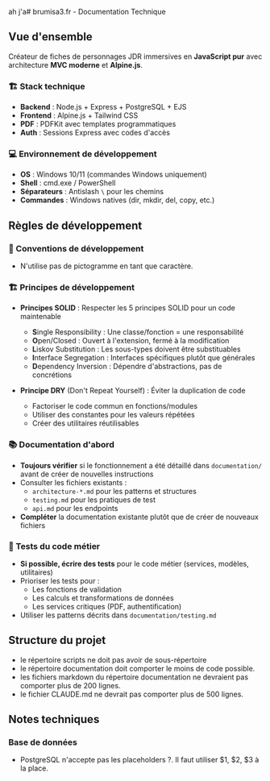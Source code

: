 ah j'a# brumisa3.fr - Documentation Technique

## Vue d'ensemble

Créateur de fiches de personnages JDR immersives en **JavaScript pur** avec architecture **MVC moderne** et **Alpine.js**.

### 🏗️ Stack technique
- **Backend** : Node.js + Express + PostgreSQL + EJS
- **Frontend** : Alpine.js + Tailwind CSS 
- **PDF** : PDFKit avec templates programmatiques
- **Auth** : Sessions Express avec codes d'accès

### 💻 Environnement de développement
- **OS** : Windows 10/11 (commandes Windows uniquement)
- **Shell** : cmd.exe / PowerShell
- **Séparateurs** : Antislash `\` pour les chemins
- **Commandes** : Windows natives (dir, mkdir, del, copy, etc.)

## Règles de développement

### 📝 Conventions de développement
- N'utilise pas de pictogramme en tant que caractère.

### 🏗️ Principes de développement
- **Principes SOLID** : Respecter les 5 principes SOLID pour un code maintenable
  - **S**ingle Responsibility : Une classe/fonction = une responsabilité
  - **O**pen/Closed : Ouvert à l'extension, fermé à la modification
  - **L**iskov Substitution : Les sous-types doivent être substituables
  - **I**nterface Segregation : Interfaces spécifiques plutôt que générales
  - **D**ependency Inversion : Dépendre d'abstractions, pas de concrétions

- **Principe DRY** (Don't Repeat Yourself) : Éviter la duplication de code
  - Factoriser le code commun en fonctions/modules
  - Utiliser des constantes pour les valeurs répétées
  - Créer des utilitaires réutilisables

### 📚 Documentation d'abord
- **Toujours vérifier** si le fonctionnement a été détaillé dans `documentation/` avant de créer de nouvelles instructions
- Consulter les fichiers existants :
  - `architecture-*.md` pour les patterns et structures
  - `testing.md` pour les pratiques de test
  - `api.md` pour les endpoints
- **Compléter** la documentation existante plutôt que de créer de nouveaux fichiers

### 🧪 Tests du code métier
- **Si possible, écrire des tests** pour le code métier (services, modèles, utilitaires)
- Prioriser les tests pour :
  - Les fonctions de validation
  - Les calculs et transformations de données
  - Les services critiques (PDF, authentification)
- Utiliser les patterns décrits dans `documentation/testing.md`

## Structure du projet
- le répertoire scripts ne doit pas avoir de sous-répertoire
- le répertoire documentation doit comporter le moins de code possible. 
- les fichiers markdown du répertoire documentation ne devraient pas comporter plus de 200 lignes. 
- le fichier CLAUDE.md ne devrait pas comporter plus de 500 lignes. 

## Notes techniques

### Base de données
- PostgreSQL n'accepte pas les placeholders ?. Il faut utiliser $1, $2, $3 à la place.